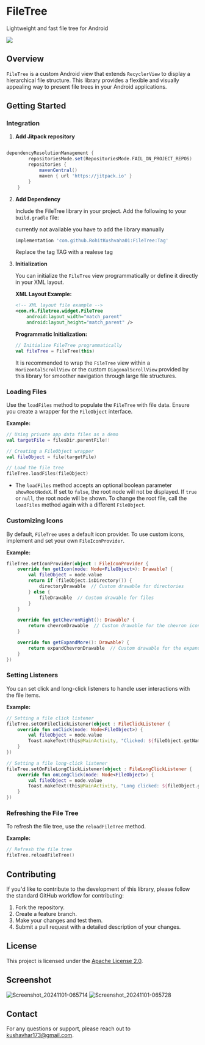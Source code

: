 # FileTree
Lightweight and fast file tree for Android


[![](https://jitpack.io/v/RohitKushvaha01/FileTree.svg)](https://jitpack.io/#RohitKushvaha01/FileTree)

## Overview

`FileTree` is a custom Android view that extends `RecyclerView` to display a hierarchical file structure. This library provides a flexible and visually appealing way to present file trees in your Android applications.

## Getting Started

### Integration

1. **Add Jitpack repository**
```groovy

dependencyResolutionManagement {
		repositoriesMode.set(RepositoriesMode.FAIL_ON_PROJECT_REPOS)
		repositories {
			mavenCentral()
			maven { url 'https://jitpack.io' }
		}
	}

````

2. **Add Dependency**

   Include the FileTree library in your project. Add the following to your `build.gradle` file:

   currently not available you have to add the library manually 
   ```groovy
   implementation 'com.github.RohitKushvaha01:FileTree:Tag'
   ```

   Replace the tag TAG with a realese tag

2. **Initialization**

   You can initialize the `FileTree` view programmatically or define it directly in your XML layout.

   **XML Layout Example:**

   ```xml
   <!-- XML layout file example -->
   <com.rk.filetree.widget.FileTree
       android:layout_width="match_parent"
       android:layout_height="match_parent" />
   ```

   **Programmatic Initialization:**

   ```kotlin
   // Initialize FileTree programmatically
   val fileTree = FileTree(this)
   ```

   It is recommended to wrap the `FileTree` view within a `HorizontalScrollView` or the custom `DiagonalScrollView` provided by this library for smoother navigation through large file structures.

### Loading Files

Use the `loadFiles` method to populate the `FileTree` with file data. Ensure you create a wrapper for the `FileObject` interface.

**Example:**

```kotlin
// Using private app data files as a demo
val targetFile = filesDir.parentFile!!

// Creating a FileObject wrapper
val fileObject = file(targetFile)

// Load the file tree
fileTree.loadFiles(fileObject)
```

- The `loadFiles` method accepts an optional boolean parameter `showRootNodeX`. If set to `false`, the root node will not be displayed. If `true` or `null`, the root node will be shown. To change the root file, call the `loadFiles` method again with a different `FileObject`.

### Customizing Icons

By default, `FileTree` uses a default icon provider. To use custom icons, implement and set your own `FileIconProvider`.

**Example:**

```kotlin
fileTree.setIconProvider(object : FileIconProvider {
    override fun getIcon(node: Node<FileObject>): Drawable? {
        val fileObject = node.value
        return if (fileObject.isDirectory()) {
            directoryDrawable  // Custom drawable for directories
        } else {
            fileDrawable  // Custom drawable for files
        }
    }

    override fun getChevronRight(): Drawable? {
        return chevronDrawable  // Custom drawable for the chevron icon
    }

    override fun getExpandMore(): Drawable? {
        return expandChevronDrawable  // Custom drawable for the expand more icon
    }
})
```

### Setting Listeners

You can set click and long-click listeners to handle user interactions with the file items.

**Example:**

```kotlin
// Setting a file click listener
fileTree.setOnFileClickListener(object : FileClickListener {
    override fun onClick(node: Node<FileObject>) {
        val fileObject = node.value
        Toast.makeText(this@MainActivity, "Clicked: ${fileObject.getName()}", Toast.LENGTH_SHORT).show()
    }
})

// Setting a file long-click listener
fileTree.setOnFileLongClickListener(object : FileLongClickListener {
    override fun onLongClick(node: Node<FileObject>) {
        val fileObject = node.value
        Toast.makeText(this@MainActivity, "Long clicked: ${fileObject.getName()}", Toast.LENGTH_SHORT).show()
    }
})
```

### Refreshing the File Tree

To refresh the file tree, use the `reloadFileTree` method.

**Example:**

```kotlin
// Refresh the file tree
fileTree.reloadFileTree()
```

## Contributing

If you'd like to contribute to the development of this library, please follow the standard GitHub workflow for contributing:

1. Fork the repository.
2. Create a feature branch.
3. Make your changes and test them.
4. Submit a pull request with a detailed description of your changes.

## License

This project is licensed under the [Apache License 2.0](LICENSE).

## Screenshot
![Screenshot_20241101-065714](https://github.com/user-attachments/assets/e706ff96-7338-4462-848f-a7050a5decfa)
![Screenshot_20241101-065728](https://github.com/user-attachments/assets/899de190-7830-4363-a381-9310d1e1be36)


## Contact

For any questions or support, please reach out to [kushavhar173@gmail.com](mailto:kushavhar173@gmail.com).

